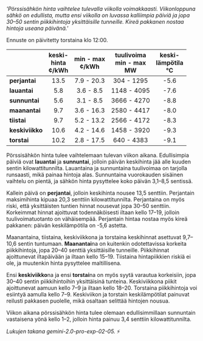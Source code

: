 *'Pörssisähkön hinta vaihtelee tulevalla viikolla voimakkaasti. Viikonloppuna sähkö on edullista, mutta ensi viikolla on luvassa kalliimpia päiviä ja jopa 30–50 sentin piikkihintoja yksittäisille tunneille. Kireä pakkanen nostaa hintoja useana päivänä.'*


Ennuste on päivitetty torstaina klo 12:00.

|    | keski-<br>hinta<br>¢/kWh | min - max<br>¢/kWh | tuulivoima<br>min - max<br>MW | keski-<br>lämpötila<br>°C |
|:-------------|:----------------:|:----------------:|:-------------:|:-------------:|
| **perjantai** | 13.5 | 7.9 - 20.3 | 304 - 1295 | -5.6 |
| **lauantai** | 5.8 | 3.6 - 8.5 | 1148 - 4095 | -7.6 |
| **sunnuntai** | 5.6 | 3.1 - 8.5 | 3666 - 4270 | -8.8 |
| **maanantai** | 9.7 | 3.6 - 16.3 | 2580 - 4417 | -8.0 |
| **tiistai** | 9.7 | 5.2 - 13.2 | 2566 - 4172 | -8.3 |
| **keskiviikko** | 10.6 | 4.2 - 14.6 | 1458 - 3920 | -9.3 |
| **torstai** | 10.2 | 2.8 - 17.5 | 640 - 4383 | -9.1 |

Pörssisähkön hinta tulee vaihtelemaan tulevan viikon aikana. Edullisimpia päiviä ovat **lauantai** ja **sunnuntai**, jolloin päivän keskihinta jää alle kuuden sentin kilowattitunnilta. Lauantaina ja sunnuntaina tuulivoimaa on tarjolla runsaasti, mikä painaa hintoja alas. Sunnuntaina vuorokauden sisäinen vaihtelu on pientä, ja sähkön hinta pysyttelee koko päivän 3,1–8,5 sentissä.

Kallein päivä on **perjantai**, jolloin keskihinta nousee 13,5 senttiin. Perjantain maksimihinta kipuaa 20,3 senttiin kilowattitunnilta. Perjantaina on myös riski, että yksittäisten tuntien hinnat nousevat jopa 30–50 senttiin. Korkeimmat hinnat ajoittuvat todennäköisesti iltaan kello 17–19, jolloin tuulivoimatuotanto on vähäisempää. Perjantain hintaa nostaa myös kireä pakkanen: päivän keskilämpötila on -5,6 astetta.

Maanantaina, tiistaina, keskiviikkona ja torstaina keskihinnat asettuvat 9,7–10,6 sentin tuntumaan. **Maanantai**na on kuitenkin odotettavissa korkeita piikkihintoja, jopa 20–40 senttiä yksittäisille tunneille. Piikkihinnat ajoittunevat iltapäivään ja iltaan kello 15–19. Tiistaina hintapiikkien riskiä ei ole, ja muutenkin hinta pysyttelee maltillisena.

Ensi **keskiviikko**na ja ensi **torstai**na on myös syytä varautua korkeisiin, jopa 30–40 sentin piikkihintoihin yksittäisinä tunteina. Keskiviikkona piikit ajoittunevat aamuun kello 7–9 ja iltaan kello 18–20. Torstaina piikkihintoja voi esiintyä aamulla kello 7–9. Keskiviikon ja torstain keskilämpötilat painuvat reilusti pakkasen puolelle, mikä osaltaan selittää hintojen nousua.

Viikon aikana pörssisähkön hinta tulee olemaan edullisimmillaan sunnuntain vastaisena yönä kello 1–2, jolloin hinta painuu 3,4 senttiin kilowattitunnilta.

*Lukujen takana gemini-2.0-pro-exp-02-05.* ⚡️


